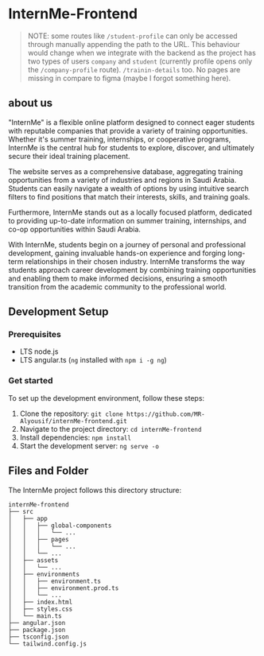 # InternMe-Frontend

> NOTE: some routes like `/student-profile` can only be accessed through manually appending the path to the URL. This behaviour would change when we integrate with the backend as the project has two types of users `company` and `student` (currently profile opens only the `/company-profile` route). `/trainin-details` too. No pages are missing in compare to figma (maybe I forgot something here).

## about us

"InternMe" is a flexible online platform designed to connect eager students with reputable companies that provide a variety of training opportunities. Whether it's summer training, internships, or cooperative programs, InternMe is the central hub for students to explore, discover, and ultimately secure their ideal training placement.

The website serves as a comprehensive database, aggregating training opportunities from a variety of industries and regions in Saudi Arabia. Students can easily navigate a wealth of options by using intuitive search filters to find positions that match their interests, skills, and training goals.

Furthermore, InternMe stands out as a locally focused platform, dedicated to providing up-to-date information on summer training, internships, and co-op opportunities within Saudi Arabia.

With InternMe, students begin on a journey of personal and professional development, gaining invaluable hands-on experience and forging long-term relationships in their chosen industry. InternMe transforms the way students approach career development by combining training opportunities and enabling them to make informed decisions, ensuring a smooth transition from the academic community to the professional world.

## Development Setup

### Prerequisites

- LTS node.js
- LTS angular.ts (`ng` installed with `npm i -g ng`)

### Get started

To set up the development environment, follow these steps:

1. Clone the repository: `git clone https://github.com/MR-Alyousif/internMe-frontend.git`
2. Navigate to the project directory: `cd internMe-frontend`
3. Install dependencies: `npm install`
4. Start the development server: `ng serve -o`

## Files and Folder

The InternMe project follows this directory structure:
```
internMe-frontend
├── src
│   ├── app
│   │   ├── global-components
│   │   │   └── ...
│   │   ├── pages
│   │   │   └── ...
│   │   └── ...
│   ├── assets
│   │   └── ...
│   ├── environments
│   │   ├── environment.ts
│   │   ├── environment.prod.ts
│   │   └── ...
│   ├── index.html
│   ├── styles.css
│   └── main.ts
├── angular.json
├── package.json
├── tsconfig.json
└── tailwind.config.js
```
